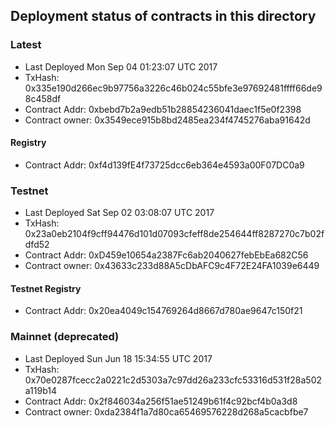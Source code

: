 ## Deployment status of contracts in this directory

### Latest
- Last Deployed Mon Sep 04  01:23:07 UTC 2017
- TxHash: 0x335e190d266ec9b97756a3226c46b024c55bfe3e97692481ffff66de98c458df
- Contract Addr: 0xbebd7b2a9edb51b28854236041daec1f5e0f2398
- Contract owner: 0x3549ece915b8bd2485ea234f4745276aba91642d

#### Registry
- Contract Addr: 0xf4d139fE4f73725dcc6eb364e4593a00F07DC0a9

### Testnet 
- Last Deployed Sat Sep 02  03:08:07 UTC 2017
- TxHash: 0x23a0eb2104f9cff94476d101d07093cfeff8de254644ff8287270c7b02fdfd52
- Contract Addr: 0xD459e10654a2387Fc6ab2040627febEbEa682C56
- Contract owner: 0x43633c233d88A5cDbAFC9c4F72E24FA1039e6449

#### Testnet Registry 
 - Contract Addr: 0x20ea4049c154769264d8667d780ae9647c150f21

### Mainnet (deprecated)
- Last Deployed Sun Jun 18 15:34:55 UTC 2017
- TxHash: 0x70e0287fcecc2a0221c2d5303a7c97dd26a233cfc53316d531f28a502a119b14
- Contract Addr: 0x2f846034a256f51ae51249b61f4c92bcf4b0a3d8
- Contract owner: 0xda2384f1a7d80ca65469576228d268a5cacbfbe7

